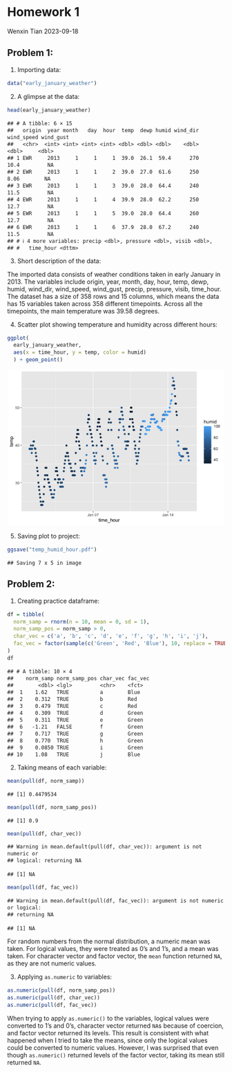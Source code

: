 Homework 1
================
Wenxin Tian
2023-09-18

## Problem 1:

1.  Importing data:

``` r
data("early_january_weather")
```

2.  A glimpse at the data:

``` r
head(early_january_weather)
```

    ## # A tibble: 6 × 15
    ##   origin  year month   day  hour  temp  dewp humid wind_dir wind_speed wind_gust
    ##   <chr>  <int> <int> <int> <int> <dbl> <dbl> <dbl>    <dbl>      <dbl>     <dbl>
    ## 1 EWR     2013     1     1     1  39.0  26.1  59.4      270      10.4         NA
    ## 2 EWR     2013     1     1     2  39.0  27.0  61.6      250       8.06        NA
    ## 3 EWR     2013     1     1     3  39.0  28.0  64.4      240      11.5         NA
    ## 4 EWR     2013     1     1     4  39.9  28.0  62.2      250      12.7         NA
    ## 5 EWR     2013     1     1     5  39.0  28.0  64.4      260      12.7         NA
    ## 6 EWR     2013     1     1     6  37.9  28.0  67.2      240      11.5         NA
    ## # ℹ 4 more variables: precip <dbl>, pressure <dbl>, visib <dbl>,
    ## #   time_hour <dttm>

3.  Short description of the data:

The imported data consists of weather conditions taken in early January
in 2013. The variables include origin, year, month, day, hour, temp,
dewp, humid, wind_dir, wind_speed, wind_gust, precip, pressure, visib,
time_hour. The dataset has a size of 358 rows and 15 columns, which
means the data has 15 variables taken across 358 different timepoints.
Across all the timepoints, the main temperature was 39.58 degrees.

4.  Scatter plot showing temperature and humidity across different
    hours:

``` r
ggplot(
  early_january_weather, 
  aes(x = time_hour, y = temp, color = humid)
  ) + geom_point()
```

![](p8105_hw1_wt2369_files/figure-gfm/unnamed-chunk-4-1.png)<!-- -->

5.  Saving plot to project:

``` r
ggsave("temp_humid_hour.pdf")
```

    ## Saving 7 x 5 in image

## Problem 2:

1.  Creating practice dataframe:

``` r
df = tibble(
  norm_samp = rnorm(n = 10, mean = 0, sd = 1),
  norm_samp_pos = norm_samp > 0,
  char_vec = c('a', 'b', 'c', 'd', 'e', 'f', 'g', 'h', 'i', 'j'),
  fac_vec = factor(sample(c('Green', 'Red', 'Blue'), 10, replace = TRUE))
)
df
```

    ## # A tibble: 10 × 4
    ##    norm_samp norm_samp_pos char_vec fac_vec
    ##        <dbl> <lgl>         <chr>    <fct>  
    ##  1    1.62   TRUE          a        Blue   
    ##  2    0.312  TRUE          b        Red    
    ##  3    0.479  TRUE          c        Red    
    ##  4    0.309  TRUE          d        Green  
    ##  5    0.311  TRUE          e        Green  
    ##  6   -1.21   FALSE         f        Green  
    ##  7    0.717  TRUE          g        Green  
    ##  8    0.770  TRUE          h        Green  
    ##  9    0.0850 TRUE          i        Green  
    ## 10    1.08   TRUE          j        Blue

2.  Taking means of each variable:

``` r
mean(pull(df, norm_samp))
```

    ## [1] 0.4479534

``` r
mean(pull(df, norm_samp_pos))
```

    ## [1] 0.9

``` r
mean(pull(df, char_vec))
```

    ## Warning in mean.default(pull(df, char_vec)): argument is not numeric or
    ## logical: returning NA

    ## [1] NA

``` r
mean(pull(df, fac_vec))
```

    ## Warning in mean.default(pull(df, fac_vec)): argument is not numeric or logical:
    ## returning NA

    ## [1] NA

For random numbers from the normal distribution, a numeric mean was
taken. For logical values, they were treated as 0’s and 1’s, and a mean
was taken. For character vector and factor vector, the `mean` function
returned `NA`, as they are not numeric values.

3.  Applying `as.numeric` to variables:

``` r
as.numeric(pull(df, norm_samp_pos))
as.numeric(pull(df, char_vec))
as.numeric(pull(df, fac_vec))
```

When trying to apply `as.numeric()` to the variables, logical values
were converted to 1’s and 0’s, character vector returned `NA`s because
of coercion, and factor vector returned its levels. This result is
consistent with what happened when I tried to take the means, since only
the logical values could be converted to numeric values. However, I was
surprised that even though `as.numeric()` returned levels of the factor
vector, taking its mean still returned `NA`.
